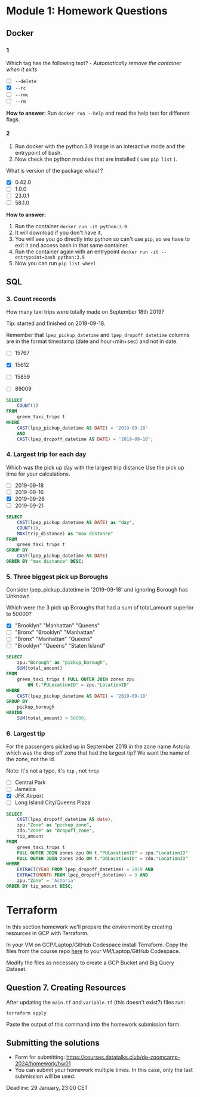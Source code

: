 # Module 1: Homework Questions 

## Docker

### 1
Which tag has the following text? - *Automatically remove the container when it exits* 

- [ ] `--delete`
- [x] `--rc`
- [ ] `--rmc`
- [ ] `--rm`

**How to answer:** Run `docker run --help` and read the help text for different flags.

#### 2
1. Run docker with the python:3.9 image in an interactive mode and the entrypoint of bash.
2. Now check the python modules that are installed ( use ```pip list``` ). 

What is version of the package *wheel* ?

- [x] 0.42.0
- [ ] 1.0.0
- [ ] 23.0.1
- [ ] 58.1.0

**How to answer:** 
1. Run the container `docker run -it python:3.9` 
2. It will download if you don't have it, 
3. You will see you go directly into python so can't use `pip`, so we have to exit it and access bash in that same container.
4. Run the container again with an entrypoint `docker run -it --entrypoint=bash python:3.9`
5. Now you can run `pip list wheel`

## SQL

### 3. Count records 

How many taxi trips were totally made on September 18th 2019?

Tip: started and finished on 2019-09-18. 

Remember that `lpep_pickup_datetime` and `lpep_dropoff_datetime` columns are in the format timestamp (date and hour+min+sec) and not in date.

- [ ] 15767
- [X] 15612
- [ ] 15859
- [ ] 89009


```sql
SELECT 
    COUNT(1)
FROM
    green_taxi_trips t
WHERE
    CAST(lpep_pickup_datetime AS DATE) = '2019-09-18'
    AND
    CAST(lpep_dropoff_datetime AS DATE) = '2019-09-18';
```

### 4. Largest trip for each day

Which was the pick up day with the largest trip distance
Use the pick up time for your calculations.

- [ ] 2019-09-18
- [ ] 2019-09-16
- [x] 2019-09-26
- [ ] 2019-09-21

```sql
SELECT 
    CAST(lpep_pickup_datetime AS DATE) as "day",
    COUNT(1),
    MAX(trip_distance) as "max distance"
FROM
    green_taxi_trips t
GROUP BY
    CAST(lpep_pickup_datetime AS DATE)
ORDER BY "max distance" DESC;
```

### 5. Three biggest pick up Boroughs

Consider lpep_pickup_datetime in '2019-09-18' and ignoring Borough has Unknown

Which were the 3 pick up Boroughs that had a sum of total_amount superior to 50000?
 
- [x] "Brooklyn" "Manhattan" "Queens"
- [ ] "Bronx" "Brooklyn" "Manhattan"
- [ ] "Bronx" "Manhattan" "Queens" 
- [ ] "Brooklyn" "Queens" "Staten Island"

```sql
SELECT 
    zpu."Borough" as "pickup_borough",
    SUM(total_amount)
FROM
    green_taxi_trips t FULL OUTER JOIN zones zpu
        ON t."PULocationID" = zpu."LocationID"
WHERE
    CAST(lpep_pickup_datetime AS DATE) = '2019-09-18'
GROUP BY
    pickup_borough
HAVING
    SUM(total_amount) > 50000;
```


### 6. Largest tip

For the passengers picked up in September 2019 in the zone name Astoria which was the drop off zone that had the largest tip?
We want the name of the zone, not the id.

Note: it's not a typo, it's `tip` , not `trip`

- [ ] Central Park
- [ ] Jamaica
- [x] JFK Airport
- [ ] Long Island City/Queens Plaza

```sql
SELECT 
    CAST(lpep_dropoff_datetime AS date),
    zpu."Zone" as "pickup_zone",
    zdo."Zone" as "dropoff_zone",
    tip_amount
FROM
    green_taxi_trips t 
    FULL OUTER JOIN zones zpu ON t."PULocationID" = zpu."LocationID"
    FULL OUTER JOIN zones zdo ON t."DOLocationID" = zdo."LocationID"
WHERE
    EXTRACT(YEAR FROM lpep_dropoff_datetime) = 2019 AND
    EXTRACT(MONTH FROM lpep_dropoff_datetime) = 9 AND
    zpu."Zone" = 'Astoria'
ORDER BY tip_amount DESC;
```

# Terraform

In this section homework we'll prepare the environment by creating resources in GCP with Terraform.

In your VM on GCP/Laptop/GitHub Codespace install Terraform. 
Copy the files from the course repo
[here](https://github.com/DataTalksClub/data-engineering-zoomcamp/tree/main/01-docker-terraform/1_terraform_gcp/terraform) to your VM/Laptop/GitHub Codespace.

Modify the files as necessary to create a GCP Bucket and Big Query Dataset.


## Question 7. Creating Resources

After updating the `main.tf` and `variable.tf` (this doesn't exist?) files run:

```
terraform apply
```

Paste the output of this command into the homework submission form.


## Submitting the solutions

* Form for submitting: https://courses.datatalks.club/de-zoomcamp-2024/homework/hw01
* You can submit your homework multiple times. In this case, only the last submission will be used. 

Deadline: 29 January, 23:00 CET